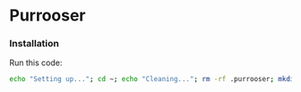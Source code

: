 # Purrooser

### Installation
Run this code:
```bash
echo "Setting up..."; cd ~; echo "Cleaning..."; rm -rf .purrooser; mkdir .purrooser; cd .purrooser; echo "Downloading..."; git clone https://github.com/Thoq-jar/Purrooser-PY.git; echo "Loading..."; cd Purrooser; chmod +x install.sh; ./install.sh
```
